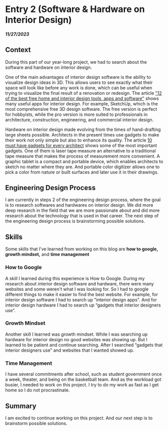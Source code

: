 # Entry 2 (Software & Hardware on Interior Design)
##### 11/27/2023
## Context 
During this part of our year-long project, we had to search about the software and hardware on interior design. 

One of the main advantages of interior design software is the ability to visualize design ideas in 3D. This allows users to see exactly what their space will look like before any work is done, which can be useful when trying to visualize the final result of a renovation or redesign. The article ["12 of the best free home and interior design tools, apps and software"](https://www.housebeautiful.com/uk/renovate/design/a28461218/best-free-home-interior-design-tools-apps-software/) shows many useful apps for interior design. For example, SketchUp, which is the most comprehensive free 3D design software. The free version is perfect for hobbyists, while the pro version is more suited to professionals in architecture, construction, engineering, and commercial interior design. 

Hardware on interior design made evolving from the times of hand-drafting large sheets possible. Architects in the present times use gadgets to make their work not only simple but also to enhance its quality. The article [10 must have gadgets for every architect](https://www.re-thinkingthefuture.com/architectural-community/a2797-10-must-have-gadgets-for-every-architect/) shows some of the most important gadgets. One of them is laser tape measure an alternative to a traditional tape measure that makes the process of measurement more convenient. 
A graphic tablet is a compact and portable device, which enables architects to sketch no matter where they are. 
And portable color digitizer allows one to pick a color from nature or built surfaces and later use it in their drawings. 
## Engineering Design Process
I am currently in steps 2 of the engineering design process, where the goal is to research softwares and hardwares on interior design. We did more deep research in the field that we are more passionate about and did more research about the technology that is used in that career. The next step of the engineering design process is brainstorming possible solutions.
## Skills
Some skills that I’ve learned from working on this blog are **how to google, growth mindset,** and **time management**
### How to Google 
A skill I learned during this experience is How to Google. During my research about interior design software and hardware, there were many websites and some weren't what I was looking for. So I had to google different things to make it easier to find the best website. For example, for interior design software I had to search up "interior design apps". And for interior design hardware I had to search up “gadgets that interior designers use”.

### Growth Mindset
Another skill I learned was growth mindset. While I was searching up hardware for interior design no good websites was showing up. But I learned to be patient and continue searching. After I searched “gadgets that interior designers use” and websites that I wanted showed up. 

### Time Management
I have several commitments after school, such as student government once a week, theater, and being on the basketball team. And as the workload got busier, I needed to work on this project. I try to do my work as fast as I get home so I do not procrastinate. 

## Summary
 I am excited to continue working on this project. And our next step is to brainstorm possible solutions.
